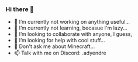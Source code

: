 ### Hi there 👋

- 🔭 I’m currently not working on anything useful...
- 🌱 I’m currently not learning, becasue I'm lazy...
- 👯 I’m looking to collaborate with anyone, I guess,
- 🤔 I’m looking for help with cool stuff...
- 💬 Don't ask me about Minecraft...
- 📫 Talk with me on Discord: .adyendre
